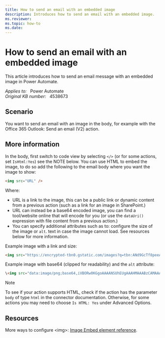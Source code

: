 ```yaml
---
title: How to send an email with an embedded image
description: Introduces how to send an email with an embedded image.
ms.reviewer:  
ms.topic: how-to
ms.date: 
---
```

# How to send an email with an embedded image

This article introduces how to send an email message with an embedded image in Power Automate.

_Applies to:_ &nbsp; Power Automate  
_Original KB number:_ &nbsp; 4538673

## Scenario

You want to send an email with an image in the body, for example with the Office 365 Outlook: Send an email (V2) action.

## More information

In the body, first switch to code view by selecting `</>` (or for some actions, set `IsHtml:Yes`) see the NOTE below. You can use HTML to embed the image, to do so add the following to the email body where you want the image to show:

```html
<img src="URL" />
```

Where:

- URL is a link to the image, this can be a public link or dynamic content from a previous action (such as a link for an image in SharePoint.)
- URL can instead be a base64 encoded image, you can find a tool/website online that will encode for you (or use the `dataUri()` expression with file content from a previous action.)
- You can specify additional attributes such as to: configure the size of the image or `alt`. text in case the image cannot load. See resources below for more information.

Example image with a link and size:

```html
<img src="https://encrypted-tbn0.gstatic.com/images?q=tbn:ANd9GcTf8peeAQ8Jbw4lowjdYM9OYVJFJr8EwgGNTsJ6BtbqPdNHWz2m" width="500" height="100">
```

Example image with base64 (clipped for readability) and the `alt` attribute:

```html
\<img src="data:image/png;base64,iVBORw0KGgoAAAANSUhEUgAAAHMAAABzCAMAAA......" alt="SomeImage" />
```

> [!NOTE]
> To see if your action supports HTML, check if the action has the parameter `body` of type `html` in the connector documentation. Otherwise, for some actions you may need to choose `Is HTML: Yes` under Advanced Options.

## Resources

More ways to configure \<img>: [Image Embed element reference](https://developer.mozilla.org/en-US/docs/Web/HTML/Element/img).
